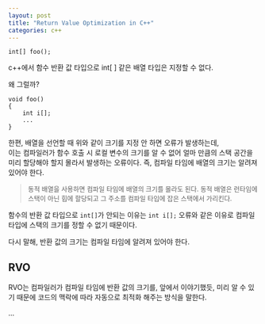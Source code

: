 ```yaml
---
layout: post
title: "Return Value Optimization in C++"
categories: c++
---
```


```
int[] foo();
```

<!-- begin_excerpt -->
c++에서 함수 반환 값 타입으로 int[ ] 같은 배열 타입은 지정할 수 없다. 

왜 그럴까?
<!-- end_excerpt -->

```
void foo()
{
    int i[];
    ...
}

```

한편, 배열을 선언할 때 위와 같이 크기를 지정 안 하면 오류가 발생하는데, <br>
이는 컴파일러가 함수 호출 시 로컬 변수의 크기를 알 수 없어 얼마 만큼의 스택 공간을 미리 할당해야 할지 몰라서 발생하는 오류이다. 즉, 컴파일 타임에 배열의 크기는 알려져 있어야 한다.

> <font size="2"> 
> 동적 배열을 사용하면 컴파일 타임에 배열의 크기를 몰라도 된다. 
> 동적 배열은 런타임에 스택이 아닌 힙에 할당되고 그 주소를 컴파일 타입에 잡은 스택에서 가리킨다.
> </font>

함수의 반환 값 타입으로 `int[]`가 안되는 이유는 `int i[];` 오류와 같은 이유로 컴파일 타입에 스택의 크기를 정할 수 없기 때문이다.

다시 말해, 반환 값의 크기는 컴파일 타임에 알려져 있어야 한다.

## RVO

RVO는 컴파일러가 컴파일 타임에 반환 값의 크기를, 앞에서 이야기했듯, 미리 알 수 있기 때문에 코드의 맥락에 따라 자동으로 최적화 해주는 방식을 말한다.


...
